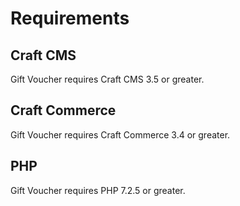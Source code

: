 # Requirements

## Craft CMS
Gift Voucher requires Craft CMS 3.5 or greater.

## Craft Commerce
Gift Voucher requires Craft Commerce 3.4 or greater.

## PHP
Gift Voucher requires PHP 7.2.5 or greater.
